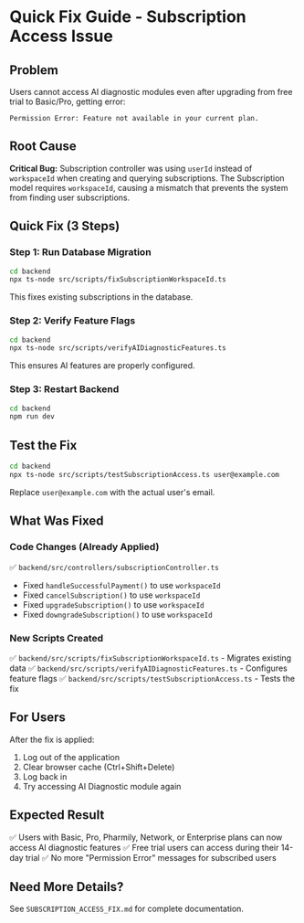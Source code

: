 # Quick Fix Guide - Subscription Access Issue

## Problem
Users cannot access AI diagnostic modules even after upgrading from free trial to Basic/Pro, getting error:
```
Permission Error: Feature not available in your current plan.
```

## Root Cause
**Critical Bug:** Subscription controller was using `userId` instead of `workspaceId` when creating and querying subscriptions. The Subscription model requires `workspaceId`, causing a mismatch that prevents the system from finding user subscriptions.

## Quick Fix (3 Steps)

### Step 1: Run Database Migration
```bash
cd backend
npx ts-node src/scripts/fixSubscriptionWorkspaceId.ts
```
This fixes existing subscriptions in the database.

### Step 2: Verify Feature Flags
```bash
cd backend
npx ts-node src/scripts/verifyAIDiagnosticFeatures.ts
```
This ensures AI features are properly configured.

### Step 3: Restart Backend
```bash
cd backend
npm run dev
```

## Test the Fix
```bash
cd backend
npx ts-node src/scripts/testSubscriptionAccess.ts user@example.com
```
Replace `user@example.com` with the actual user's email.

## What Was Fixed

### Code Changes (Already Applied)
✅ `backend/src/controllers/subscriptionController.ts`
- Fixed `handleSuccessfulPayment()` to use `workspaceId`
- Fixed `cancelSubscription()` to use `workspaceId`
- Fixed `upgradeSubscription()` to use `workspaceId`
- Fixed `downgradeSubscription()` to use `workspaceId`

### New Scripts Created
✅ `backend/src/scripts/fixSubscriptionWorkspaceId.ts` - Migrates existing data
✅ `backend/src/scripts/verifyAIDiagnosticFeatures.ts` - Configures feature flags
✅ `backend/src/scripts/testSubscriptionAccess.ts` - Tests the fix

## For Users
After the fix is applied:
1. Log out of the application
2. Clear browser cache (Ctrl+Shift+Delete)
3. Log back in
4. Try accessing AI Diagnostic module again

## Expected Result
✅ Users with Basic, Pro, Pharmily, Network, or Enterprise plans can now access AI diagnostic features
✅ Free trial users can access during their 14-day trial
✅ No more "Permission Error" messages for subscribed users

## Need More Details?
See `SUBSCRIPTION_ACCESS_FIX.md` for complete documentation.
